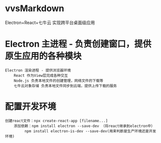 # vvsMarkdown
Electron+React+七牛云 实现跨平台桌面级应用
# Electron 主进程 - 负责创建窗口，提供原生应用的各种模块
    Electron 渲染进程 - 提供浏览器环境
        React 作为View层完成各种交互
        Node.js 负责本地文件的创建管理，网络文件的下载等
        七牛云对象存储 负责本地文件同步到云端，提供上传下载的服务

# 配置开发环境
    创建react文件：npx create-react-app [filename...]
        添加依赖：npm install electron --save-dev （将react继承到electron中）
             npm install electron-is-dev --save-dev(用来判断是生产环境还是开发环境)


